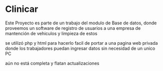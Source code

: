 # Clinicar
Este Proyecto es parte de un trabajo del modulo de Base de datos, 
donde proveemos un software de registro de usuarios a una empresa de mantención de vehiculos y limpieza de estos

se utilizó php y html para hacerlo facil de portar a una pagina web privada donde los trabajadores puedan  ingresar datos sin necesidad de un unico PC

aún no está completa y flatan actualizaciones
